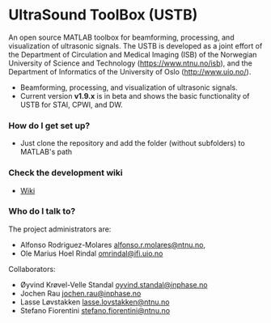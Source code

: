 # UltraSound ToolBox (USTB) #

An open source MATLAB toolbox for beamforming, processing, and visualization of ultrasonic signals. The USTB is developed as a joint effort of the Department of Circulation and Medical Imaging (ISB) of the Norwegian University of Science and Technology (https://www.ntnu.no/isb), and the Department of Informatics of the University of Oslo (http://www.uio.no/).

* Beamforming, processing, and visualization of ultrasonic signals.
* Current version __v1.9.x__ is in beta and shows the basic functionality of USTB for STAI, CPWI, and DW.

### How do I get set up? ###

* Just clone the repository and add the folder (without subfolders) to MATLAB's path

### Check the development wiki

* [Wiki](https://bitbucket.org/ustb/ustb/wiki/Home)

### Who do I talk to? ###

The project administrators are:

* Alfonso Rodriguez-Molares <alfonso.r.molares@ntnu.no>,
* Ole Marius Hoel Rindal <omrindal@ifi.uio.no> 

Collaborators:

* Øyvind Krøvel-Velle Standal <oyvind.standal@inphase.no>
* Jochen Rau <jochen.rau@inphase.no>
* Lasse Løvstakken <lasse.lovstakken@ntnu.no>
* Stefano Fiorentini <stefano.fiorentini@ntnu.no>